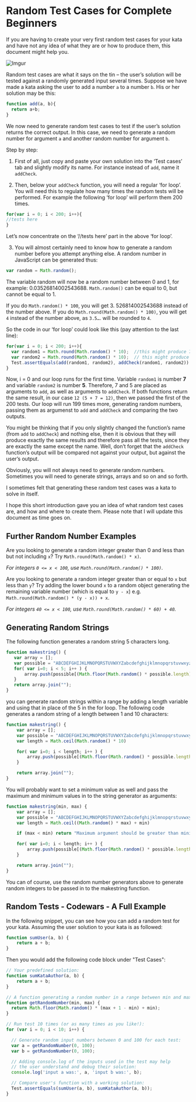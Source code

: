 # Random Test Cases for Complete Beginners

If you are having to create your very first random test cases for your kata and have not any idea of what they are or how to produce
them, this document might help you.

![Imgur](http://i.imgur.com/g4hUKdO.png?1)

Random test cases are what it says on the tin – the user’s solution will be tested against a randomly generated input several times.
Suppose we have made a kata asking the user to add a number `a` to a number `b`. His or her solution may be this:

```javascript
function add(a, b){
  return a+b;
}
```

We now need to generate random test cases to test if the user’s solution returns the correct output. In this case, we need to generate
a random number for argument `a` and another random number for argument `b`.

Step by step:

1. First of all, just copy and paste your own solution into the ‘Test cases’ tab and slightly modify its name. For instance instead of
`add`, name it `addCheck`.

2. Then, below your `addCheck` function, you will need a regular ‘for loop’. You will need this to regulate how many times the random
tests will be performed. For example the following ‘for loop’ will perform them 200 times.

```javascript
for(var i = 0; i < 200; i++){
//tests here
}
```

  Let’s now concentrate on the ‘//tests here’ part in the above ‘for loop’.

3. You will almost certainly need to know how to generate a random number before you attempt anything else. A random number in
JavaScript can be generated thus:

```javascript
var random = Math.random();
```

The variable random will now be a random number between 0  and 1, for example: 0.03526814002543688. `Math.random()` can be equal to 0, but cannot be equal to 1.

If you do `Math.random() * 100`, you will get 3. 526814002543688 instead of the number above.
If you do `Math.round(Math.random() * 100)`, you will get `4` instead of the number above, as `3.5…`. will be rounded to `4`.

So the code in our ‘for loop’ could look like this (pay attention to the last line):

```javascript
for(var i = 0; i < 200; i++){
  var random1 = Math.round(Math.random() * 10);  //this might produce 7
  var random2 = Math.round(Math.random() * 10);  // this might produce 5
  Test.assertEquals(add(random1, random2), addCheck(random1, random2))
}
```

Now, i = 0 and our loop runs for the first time. Variable `random1` is number **7** and variable `random2` is number **5**. Therefore, 7 and 5
are placed as arguments to `add`, as well as arguments to `addCheck`. If both functions return the same result, in our
case `12 (5 + 7 = 12)`, then we passed the first of the 200 tests. Our loop will run 199 times more, generating random numbers,
passing them as argumenst to `add` and `addCheck` and comparing the two outputs.

You might be thinking that if you only slightly changed the function’s name (from `add` to `addCheck`) and nothing else,
then it is obvious that they will produce exactly the same results and therefore pass all the tests, since they are exactly the same
except the name. Well, don’t forget that the `addCheck` function’s output will be compared not against your output, but against the
user’s output.

Obviously,
you will not always need to generate random numbers. Sometimes you will need to generate strings, arrays and so on and so forth.

I sometimes felt that generating these random test cases was a kata to solve in itself.

I hope this short introduction gave you an idea of what random test cases are, and how and where to create them. Please note that I
will update this document as time goes on.

## Further Random Number Examples

Are you looking to generate a random integer greater than 0 and less than but not including `x`? Try `Math.round(Math.random() * x)`.

*For integers `0 <= x < 100`, use `Math.round(Math.random() * 100)`.*

Are you looking to generate a random integer greater than or equal to `x` but less than `y`? Try adding the lower bound `x` to a random object generating the remaining variable number (which is equal to `y - x`) e.g. `Math.round(Math.random() * (y - x)) + x`.

*For integers `40 <= x < 100`, use `Math.round(Math.random() * 60) + 40`.*

## Generating Random Strings

The following function generates a random string 5 characters long.

```javascript
function makestring() {
   var array = [];
   var possible = "ABCDEFGHIJKLMNOPQRSTUVWXYZabcdefghijklmnopqrstuvwxyz0123456789";
   for( var i=0; i < 5; i++ ) {
       array.push(possible[(Math.floor(Math.random() * possible.length))]);
   }
   return array.join("");
}
```

you can generate random strings within a range by adding a length variable and using that in place of the 5 in the for loop.  The following code generates a random string of a length between 1 and 10 characters:

```javascript
function makestring() {
    var array = [];
    var possible = "ABCDEFGHIJKLMNOPQRSTUVWXYZabcdefghijklmnopqrstuvwxyz0123456789";
    var length = Math.ceil(Math.random() * 10)

    for( var i=0; i < length; i++ ) {
        array.push(possible[(Math.floor(Math.random() * possible.length))]);
    }

    return array.join("");
}
```

You will probably want to set a minimum value as well and pass the maximum and minimum values in to the string generator as arguments:

```javascript
function makestring(min, max) {
    var array = [];
    var possible = "ABCDEFGHIJKLMNOPQRSTUVWXYZabcdefghijklmnopqrstuvwxyz0123456789";
    var length = Math.ceil((Math.random() * max) + min)

    if (max < min) return "Maximum argument should be greater than minimum!";

    for( var i=0; i < length; i++ ) {
        array.push(possible[(Math.floor(Math.random() * possible.length))]);
    }

    return array.join("");
}
```

You can of course, use the random number generators above to generate random integers to be passed in to the makestring function.

## Random Tests - Codewars - A Full Example

In the following snippet, you can see how you can add a random test for your kata. Assuming the user solution to your kata is as followed:

```javascript
function sumUser(a, b) {
    return a + b;
}
```

Then you would add the following code block under "Test Cases":

```javascript
// Your predefined solution:
function sumKataAuthor(a, b) {
    return a + b;
}

// A function generating a random number in a range between min and max:
function getRandomNumber(min, max) {
  return Math.floor(Math.random() * (max + 1 - min) + min);
}

// Run test 10 times (or as many times as you like!):
for (var i = 0; i < 10; i++) {

  // Generate random input numbers between 0 and 100 for each test: 
  var a = getRandomNumber(0, 100);
  var b = getRandomNumber(0, 100);

  // Adding console.log of the inputs used in the test may help
  // the user understand and debug their solution: 
  console.log('input a was:', a, 'input b was:', b);

  // Compare user's function with a working solution:
  Test.assertEquals(sumUser(a, b), sumKataAuthor(a, b));
}
```
